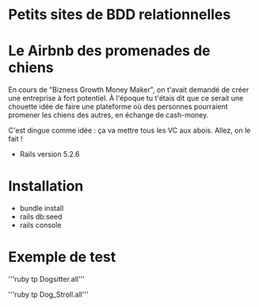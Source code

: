 # Petits sites de BDD relationnelles

# Le Airbnb des promenades de chiens

En cours de "Bizness Growth Money Maker", on t'avait demandé de créer une entreprise à fort potentiel. À l'époque tu t'étais dit que ce serait une chouette idée de faire une plateforme où des personnes pourraient promener les chiens des autres, en échange de cash-money.

C'est dingue comme idée : ça va mettre tous les VC aux abois. Allez, on le fait !

* Rails version 5.2.6

# Installation

* bundle install
* rails db:seed
* rails console

# Exemple de test

'''ruby 
tp Dogsitter.all'''

'''ruby
tp Dog_Stroll.all'''